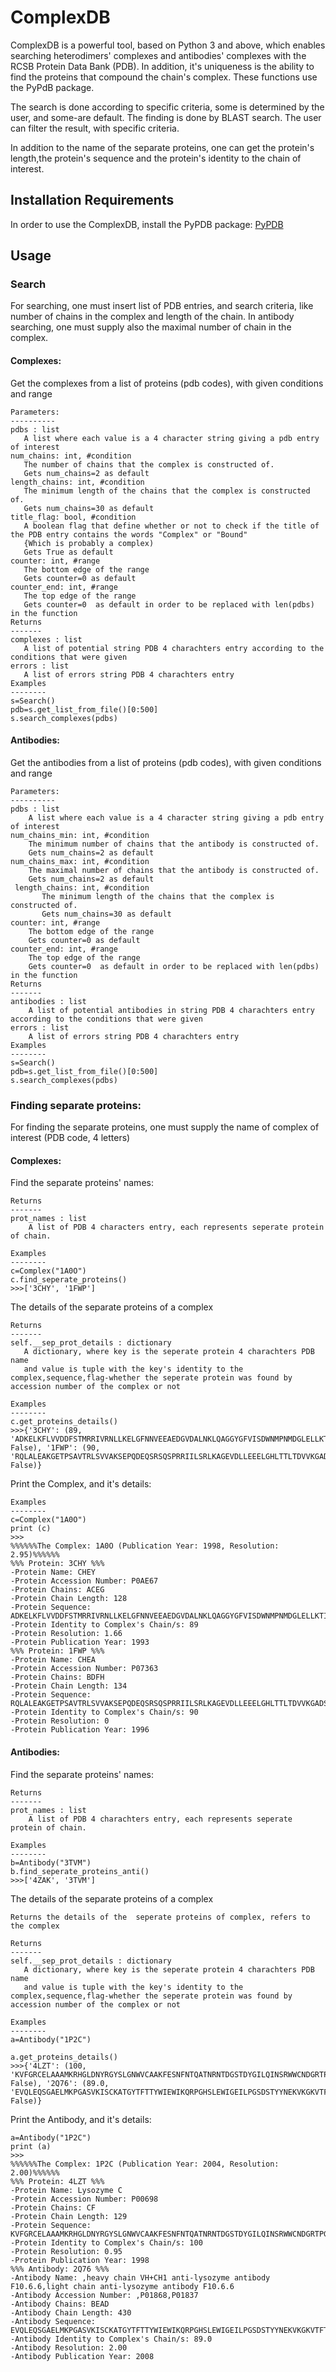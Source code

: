 # ComplexDB

ComplexDB is a powerful tool, based on Python 3 and above, which enables searching heterodimers' complexes and antibodies' complexes with the RCSB Protein Data Bank (PDB). In addition, it's uniqueness is the ability to find the proteins that compound the chain's complex.
These functions use the PyPdB package.

The search is done according to specific criteria, some is determined by the user, and some-are default.
The finding is done by BLAST search. The user can filter the result, with specific criteria.

In addition to the name of the separate proteins, one can get the protein's length,the protein's sequence and the protein's identity to the chain of interest.

## Installation Requirements

In order to use the ComplexDB, install the PyPDB package:  [PyPDB](https://github.com/williamgilpin/pypdb)


## Usage

### Search

For searching, one must insert list of PDB entries, and search criteria, like number of chains in the complex and length of the chain. In antibody searching, one must supply also the maximal number of chain in the complex.

#### Complexes:

Get the complexes from a list of proteins (pdb codes), with given conditions and range

	Parameters:
	----------
	pdbs : list
	   A list where each value is a 4 character string giving a pdb entry of interest
	num_chains: int, #condition
	   The number of chains that the complex is constructed of.
	   Gets num_chains=2 as default
	length_chains: int, #condition
	   The minimum length of the chains that the complex is constructed of.
	   Gets num_chains=30 as default
	title_flag: bool, #condition
	   A boolean flag that define whether or not to check if the title of the PDB entry contains the words "Complex" or "Bound"
	   {Which is probably a complex)
	   Gets True as default
	counter: int, #range
	   The bottom edge of the range 
	   Gets counter=0 as default
	counter_end: int, #range
	   The top edge of the range 
	   Gets counter=0  as default in order to be replaced with len(pdbs) in the function
	Returns
	-------
	complexes : list
	   A list of potential string PDB 4 charachters entry according to the conditions that were given
	errors : list
	   A list of errors string PDB 4 charachters entry
	Examples
	--------
	s=Search()
	pdb=s.get_list_from_file()[0:500]
	s.search_complexes(pdbs)

#### Antibodies:

Get the antibodies from a list of proteins (pdb codes), with given conditions and range

	Parameters:
	----------
	pdbs : list
		A list where each value is a 4 character string giving a pdb entry of interest
	num_chains_min: int, #condition
		The minimum number of chains that the antibody is constructed of.
		Gets num_chains=2 as default
	num_chains_max: int, #condition
		The maximal number of chains that the antibody is constructed of.
		Gets num_chains=2 as default
	 length_chains: int, #condition
		   The minimum length of the chains that the complex is constructed of.
		   Gets num_chains=30 as default
	counter: int, #range
		The bottom edge of the range 
		Gets counter=0 as default
	counter_end: int, #range
		The top edge of the range 
		Gets counter=0  as default in order to be replaced with len(pdbs) in the function
	Returns
	-------
	antibodies : list
		A list of potential antibodies in string PDB 4 charachters entry according to the conditions that were given
	errors : list
		A list of errors string PDB 4 charachters entry
	Examples
	--------
	s=Search()
	pdb=s.get_list_from_file()[0:500]
	s.search_complexes(pdbs)
	
### Finding separate proteins:

For finding the separate proteins, one must supply the name of complex of interest (PDB code, 4 letters)

#### Complexes:

Find the separate proteins' names:


	Returns
	-------
	prot_names : list
		A list of PDB 4 characters entry, each represents seperate protein of chain.
   
	Examples
	--------
	c=Complex("1A0O")
	c.find_seperate_proteins()
	>>>['3CHY', '1FWP']
	
The details of the  separate proteins of a complex

	Returns
	-------
	self.__sep_prot_details : dictionary
	   A dictionary, where key is the seperate protein 4 charachters PDB name 
	   and value is tuple with the key's identity to the complex,sequence,flag-whether the seperate protein was found by accession number of the complex or not

	Examples
	--------
	c.get_proteins_details()
	>>>{'3CHY': (89, 'ADKELKFLVVDDFSTMRRIVRNLLKELGFNNVEEAEDGVDALNKLQAGGYGFVISDWNMPNMDGLELLKTIRADGAMSALPVLMVTAEAKKENIIAAAQAGASGYVVKPFTAATLEEKLNKIFEKLGM', False), '1FWP': (90, 'RQLALEAKGETPSAVTRLSVVAKSEPQDEQSRSQSPRRIILSRLKAGEVDLLEEELGHLTTLTDVVKGADSLSAILPGDIAEDDITAVLCFVIEADQITFETVEVSPKISTPPVLKLAAEQAPTGRVEREKTTR', False)}

Print the Complex, and it's details:
	
	Examples
	--------
	c=Complex("1A0O")
	print (c)
	>>>
	%%%%%%The Complex: 1A0O (Publication Year: 1998, Resolution: 2.95)%%%%%%
	%%% Protein: 3CHY %%%
	-Protein Name: CHEY
	-Protein Accession Number: P0AE67
	-Protein Chains: ACEG
	-Protein Chain Length: 128
	-Protein Sequence: ADKELKFLVVDDFSTMRRIVRNLLKELGFNNVEEAEDGVDALNKLQAGGYGFVISDWNMPNMDGLELLKTIRADGAMSALPVLMVTAEAKKENIIAAAQAGASGYVVKPFTAATLEEKLNKIFEKLGM
	-Protein Identity to Complex's Chain/s: 89
	-Protein Resolution: 1.66
	-Protein Publication Year: 1993
	%%% Protein: 1FWP %%%
	-Protein Name: CHEA
	-Protein Accession Number: P07363
	-Protein Chains: BDFH
	-Protein Chain Length: 134
	-Protein Sequence: RQLALEAKGETPSAVTRLSVVAKSEPQDEQSRSQSPRRIILSRLKAGEVDLLEEELGHLTTLTDVVKGADSLSAILPGDIAEDDITAVLCFVIEADQITFETVEVSPKISTPPVLKLAAEQAPTGRVEREKTTR
	-Protein Identity to Complex's Chain/s: 90
	-Protein Resolution: 0
	-Protein Publication Year: 1996
           

#### Antibodies:

Find the separate proteins' names:

	Returns
	-------
	prot_names : list
		A list of PDB 4 charachters entry, each represents seperate protein of chain.

	Examples
	--------
	b=Antibody("3TVM")
	b.find_seperate_proteins_anti()
	>>>['4ZAK', '3TVM']
	
The details of the  separate proteins of a complex

	Returns the details of the  seperate proteins of complex, refers to the complex

	Returns
	-------
	self.__sep_prot_details : dictionary
	   A dictionary, where key is the seperate protein 4 charachters PDB name 
	   and value is tuple with the key's identity to the complex,sequence,flag-whether the seperate protein was found by accession number of the complex or not

	Examples
	--------
	a=Antibody("1P2C")  
		  
	a.get_proteins_details()
	>>>{'4LZT': (100, 'KVFGRCELAAAMKRHGLDNYRGYSLGNWVCAAKFESNFNTQATNRNTDGSTDYGILQINSRWWCNDGRTPGSRNLCNIPCSALLSSDITASVNCAKKIVSDGNGMNAWVAWRNRCKGTDVQAWIRGCRL', False), '2Q76': (89.0, 'EVQLEQSGAELMKPGASVKISCKATGYTFTTYWIEWIKQRPGHSLEWIGEILPGSDSTYYNEKVKGKVTFTADASSNTAYMQLSSLTSEDSAVYYCARGDGFYVYWGQGTTLTVSSASTTPPSVYPLAPGSAAQTNSMVTLGCLVKGYFPEPVTVTWNSGSLSSGVHTFPAVLQSDLYTLSSSVTVPSSPWPSETVTCNVAHPASSTKVDKKIVPRDIELTQSPATLSVTPGDSVSLSCRASQSISNNLHWYQQKSHESPRLLIKYTSQSMSGIPSRFSGSGSGTDFTLSINSVETEDFGVYFCQQSGSWPRTFGGGTKLDIKRADAAPTVSIFPPSSEQLTSGGASVVCFLNNFYPKDINVKWKIDGSERQNGVLNSWTDQDSKDSTYSMSSTLTLTKDEYERHNSYTCEATHKTSTSPIVKSFNRN', False)}
           
Print the Antibody, and it's details:

	a=Antibody("1P2C")
	print (a)
	>>>
	%%%%%%The Complex: 1P2C (Publication Year: 2004, Resolution: 2.00)%%%%%%
	%%% Protein: 4LZT %%%
	-Protein Name: Lysozyme C
	-Protein Accession Number: P00698
	-Protein Chains: CF
	-Protein Chain Length: 129
	-Protein Sequence: KVFGRCELAAAMKRHGLDNYRGYSLGNWVCAAKFESNFNTQATNRNTDGSTDYGILQINSRWWCNDGRTPGSRNLCNIPCSALLSSDITASVNCAKKIVSDGNGMNAWVAWRNRCKGTDVQAWIRGCRL
	-Protein Identity to Complex's Chain/s: 100
	-Protein Resolution: 0.95
	-Protein Publication Year: 1998
	%%% Antibody: 2Q76 %%%
	-Antibody Name: ,heavy chain VH+CH1 anti-lysozyme antibody F10.6.6,light chain anti-lysozyme antibody F10.6.6
	-Antibody Accession Number: ,P01868,P01837
	-Antibody Chains: BEAD
	-Antibody Chain Length: 430
	-Antibody Sequence: EVQLEQSGAELMKPGASVKISCKATGYTFTTYWIEWIKQRPGHSLEWIGEILPGSDSTYYNEKVKGKVTFTADASSNTAYMQLSSLTSEDSAVYYCARGDGFYVYWGQGTTLTVSSASTTPPSVYPLAPGSAAQTNSMVTLGCLVKGYFPEPVTVTWNSGSLSSGVHTFPAVLQSDLYTLSSSVTVPSSPWPSETVTCNVAHPASSTKVDKKIVPRDIELTQSPATLSVTPGDSVSLSCRASQSISNNLHWYQQKSHESPRLLIKYTSQSMSGIPSRFSGSGSGTDFTLSINSVETEDFGVYFCQQSGSWPRTFGGGTKLDIKRADAAPTVSIFPPSSEQLTSGGASVVCFLNNFYPKDINVKWKIDGSERQNGVLNSWTDQDSKDSTYSMSSTLTLTKDEYERHNSYTCEATHKTSTSPIVKSFNRN
	-Antibody Identity to Complex's Chain/s: 89.0
	-Antibody Resolution: 2.00
	-Antibody Publication Year: 2008
